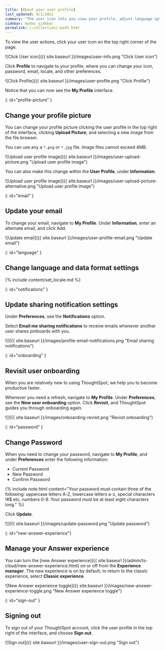 ```yaml
---
title: [About your user profile]
last_updated: 4/1/2021
summary: "The user icon lets you view your profile, adjust language options, specify notification preferences, revisit onboarding, manage your Answer experience, or sign out of ThoughtSpot."
sidebar: mydoc_sidebar
permalink: /:collection/:path.html
---
```

To view the user actions, click your user icon on the top right corner of the page.

 ![Click User icon]({{ site.baseurl }}/images/user-info.png "Click User icon")

Click **Profile** to navigate to your profile, where you can change your icon, password, email, locale, and other  preferences.  

![Click Profile]({{ site.baseurl }}/images/user-profile.png "Click Profile")

Notice that you can now see the **My Profile** interface.

{: id="profile-picture" }
## Change your profile picture

You can change your profile picture clicking the user profile in the top right of the interface, clicking **Upload Picture**, and selecting a new image from the file browser.

You can use any a `*.png` or `*.jpg` file. Image files cannot exceed 4MB.

![Upload user profile image]({{ site.baseurl }}/images/user-upload-picture.png "Upload user profile image")

You can also make this change within the **User Profile**, under **Information**.

![Upload user profile image]({{ site.baseurl }}/images/user-upload-picture-alternative.png "Upload user profile image")


{: id="email" }
## Update your email ##

To change your email, navigate to **My Profile**. Under **Information**, enter an alternate email, and click Add.

![Update email]({{ site.baseurl }}/images/user-profile-email.png "Update email")


{: id="language" }
## Change language and data format settings ##
{% include content/set_locale.md %}

{: id="notifications" }
## Update sharing notification settings

Under **Preferences**, see the **Notifications** option.

Select **Email me sharing notifications** to receive emails whenever another user shares pinboards with you.

![]({{ site.baseurl }}/images/profile-email-notifications.png "Email sharing notifications")

{: id="onboarding" }
## Revisit user onboarding ##

When you are relatively new to using ThoughtSpot, we help you to become productive faster.

Whenever you need a refresh, navigate to **My Profile**. Under **Preferences**, see the **New user onboarding** option. Click **Revisit**, and ThoughtSpot guides you through onboarding again.

![]({{ site.baseurl }}/images/onboarding-revisit.png "Revisit onboarding")

{: id="password" }
## Change Password ##

When you need to change your password, navigate to **My Profile**, and under **Preferences** enter the following information:
  - Current Password
  - New Password
  - Confirm Password

  {% include note.html content="Your password must contain three of the following: uppercase letters A-Z, lowercase letters a-z, special characters !#$ etc, numbers 0-9. Your password must be at least eight characters long." %}

Click **Update**.

  ![]({{ site.baseurl }}/images/update-password.png "Update password")

{: id="new-answer-experience"}
## Manage your Answer experience
You can turn the [new Answer experience]({{ site.baseurl }}/admin/ts-cloud/new-answer-experience.html) on or off from the **Experience manager**. The new experience is on by default; to return to the classic experience, select **Classic experience**.

![New Answer experience toggle]({{ site.baseurl }}/images/new-answer-experience-toggle.png "New Answer experience toggle")

{: id="sign-out" }
## Signing out ##

To sign out of your ThoughtSpot account, click the user profile in the top right of the interface, and choose **Sign out**.

![Sign out]({{ site.baseurl }}/images/user-sign-out.png "Sign out")

